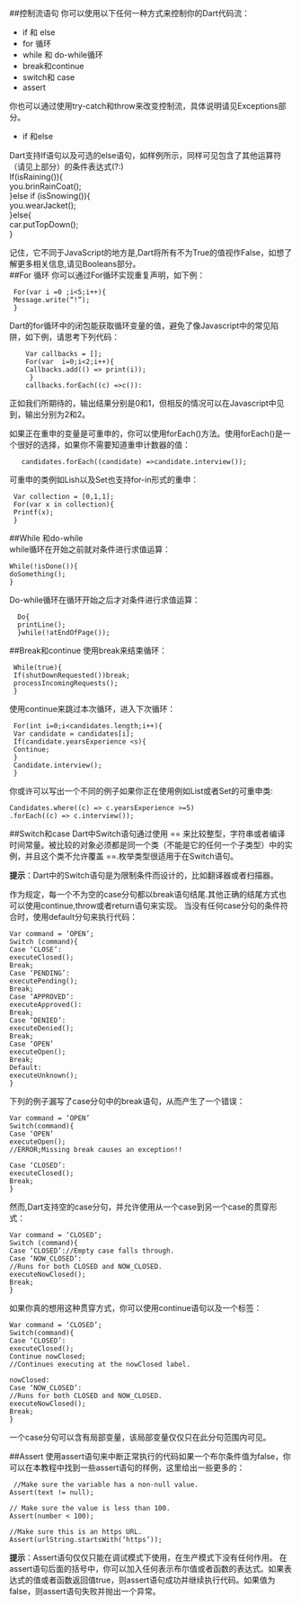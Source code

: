 ##控制流语句你可以使用以下任何一种方式来控制你的Dart代码流：   * if 和 else* for 循环* while 和 do-while循环* break和continue* switch和 case* assert   你也可以通过使用try-catch和throw来改变控制流，具体说明请见Exceptions部分。	* if 和else   Dart支持If语句以及可选的else语句，如样例所示，同样可见包含了其他运算符（请见上部分）的条件表达式(?:)         If(isRaining()){        you.brinRainCoat();         }else if (isSnowing()){        you.wearJacket();        }else{         car.putTopDown();        }记住，它不同于JavaScript的地方是,Dart将所有不为True的值视作False，如想了解更多相关信息,请见Booleans部分。  ##For 循环你可以通过For循环实现重复声明，如下例：       For(var i =0 ;i<5;i++){     Message.write(“!”);     }    Dart的for循环中的闭包能获取循环变量的值，避免了像Javascript中的常见陷阱，如下例，请思考下列代码：          Var callbacks = [];        For(var  i=0;i<2;i++){        Callbacks.add(() => print(i));         }        callbacks.forEach((c) =>c()):正如我们所期待的，输出结果分别是0和1，但相反的情况可以在Javascript中见到，输出分别为2和2。  如果正在重申的变量是可重申的，你可以使用forEach()方法。使用forEach()是一个很好的选择，如果你不需要知道重申计数器的值：         candidates.forEach((candidate) =>candidate.interview());  可重申的类例如Lish以及Set也支持for-in形式的重申：       Var collection = [0,1,1];     For(var x in collection){     Printf(x);     }  ##While 和do-while  while循环在开始之前就对条件进行求值运算：       While(!isDone()){    doSomething();    }    Do-while循环在循环开始之后才对条件进行求值运算：         Do{      printLine();      }while(!atEndOfPage());    ##Break和continue使用break来结束循环：       While(true){     If(shutDownRequested())break;     processIncomingRequests();     }使用continue来跳过本次循环，进入下次循环：       For(int i=0;i<candidates.length;i++){     Var candidate = candidates[i];     If(candidate.yearsExperience <s){     Continue;     }     Candidate.interview();     }    你或许可以写出一个不同的例子如果你正在使用例如List或者Set的可重申类:       Candidates.where((c) => c.yearsExperience >=5)    .forEach((c) => c.interview());       ##Switch和caseDart中Switch语句通过使用 == 来比较整型，字符串或者编译时间常量。被比较的对象必须都是同一个类（不能是它的任何一个子类型）中的实例，并且这个类不允许覆盖 ==.枚举类型很适用于在Switch语句。  **提示**：Dart中的Switch语句是为限制条件而设计的，比如翻译器或者扫描器。作为规定，每一个不为空的case分句都以break语句结尾.其他正确的结尾方式也可以使用continue,throw或者return语句来实现。当没有任何case分句的条件符合时，使用default分句来执行代码：    Var command = ‘OPEN’;    Switch (command){    Case ‘CLOSE’:    executeClosed();    Break;    Case ‘PENDING’:    executePending();    Break;    Case ‘APPROVED’:    executeApproved():    Break;    Case ‘DENIED’:    executeDenied();    Break;    Case ‘OPEN’    executeOpen();    Break;    Default:    executeUnknown();    }   下列的例子漏写了case分句中的break语句，从而产生了一个错误：    Var command = ‘OPEN’    Switch(command){    Case ‘OPEN’    executeOpen();    //ERROR;Missing break causes an exception!!    Case ‘CLOSED’:    executeClosed();    Break;    }   然而,Dart支持空的case分句，并允许使用从一个case到另一个case的贯穿形式：    Var command = ‘CLOSED’;    Switch (command){    Case ‘CLOSED’://Empty case falls through.    Case ‘NOW_CLOSED’:    //Runs for both CLOSED and NOW_CLOSED.    executeNowClosed();    Break;    }   如果你真的想用这种贯穿方式，你可以使用continue语句以及一个标签：    War command = ‘CLOSED’;    Switch(command){    Case ‘CLOSED’:    executeClosed();    Continue nowClosed;    //Continues executing at the nowClosed label.    nowClosed:    Case ‘NOW_CLOSED’:    //Runs for both CLOSED and NOW_CLOSED.    executeNowClosed();    Break;    } 一个case分句可以含有局部变量，该局部变量仅仅只在此分句范围内可见。##Assert使用assert语句来中断正常执行的代码如果一个布尔条件值为false，你可以在本教程中找到一些assert语句的样例，这里给出一些更多的：       //Make sure the variable has a non-null value.    Assert(text != null);    // Make sure the value is less than 100.    Assert(number < 100);    //Make sure this is an https URL.    Assert(urlString.startsWith(‘https’));   **提示**：Assert语句仅仅只能在调试模式下使用，在生产模式下没有任何作用。在assert语句后面的括号中，你可以加入任何表示布尔值或者函数的表达式。如果表达式的值或者函数返回值true，则assert语句成功并继续执行代码。如果值为false，则assert语句失败并抛出一个异常。